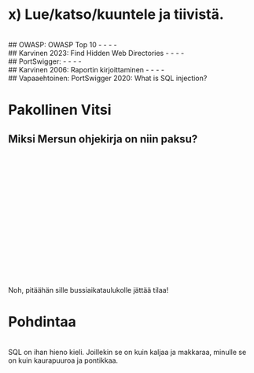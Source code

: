 # x) Lue/katso/kuuntele ja tiivistä.
<br/>
## OWASP: OWASP Top 10
  -
  -
  -
  -
<br/>
## Karvinen 2023: Find Hidden Web Directories
  -
  -
  -
  -
<br/>
## PortSwigger:
  -
  -
  -
  -
<br/>
## Karvinen 2006: Raportin kirjoittaminen
  -
  -
  -
  -
<br/>
## Vapaaehtoinen: PortSwigger 2020: What is SQL injection?













# Pakollinen Vitsi
## Miksi Mersun ohjekirja on niin paksu?
<br/>
<br/>
<br/>
<br/>
<br/>
<br/>
<br/>
<br/>
<br/>
<br/>
<br/>
<br/>
<br/>
<br/>
<br/>

Noh, pitäähän sille bussiaikataulukolle jättää tilaa!











# Pohdintaa
<br/>
SQL on ihan hieno kieli. Joillekin se on kuin kaljaa ja makkaraa, minulle se on kuin kaurapuuroa ja pontikkaa.

